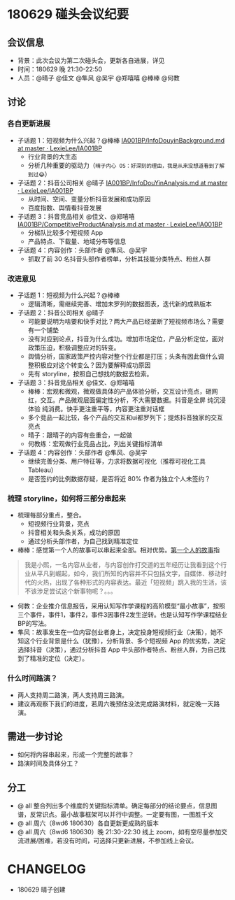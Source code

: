 # 180629 碰头会议纪要

## 会议信息

- 背景：此次会议为第二次碰头会，更新各自进展，详见 
- 时间：180629 晚 21:30-22:50
- 人员：@晴子 @佳文 @隼风 @吴宇 @郑嘻嘻 @棒棒 @何教

## 讨论

### 各自更新进展

- 子话题 1：短视频为什么兴起？@棒棒 [IA001BP/InfoDouyinBackground.md at master · LexieLee/IA001BP](https://github.com/LexieLee/IA001BP/blob/master/InfoDouyinBackground.md)
	- 行业背景的大生态
	- 分析几种重要的驱动力（`晴子内心 OS：好深刻的理由，我是从来没想道看到了解到过😂`）
- 子话题 2：抖音公司相关 @晴子 [IA001BP/InfoDouYinAnalysis.md at master · LexieLee/IA001BP](https://github.com/LexieLee/IA001BP/blob/master/InfoDouYinAnalysis.md)
	- 从时间、空间、变量分析抖音发展和成功原因
	- 百度指数、舆情看抖音发展
- 子话题 3：抖音竞品相关 @佳文、@郑嘻嘻 [IA001BP/CompetitiveProductAnalysis.md at master · LexieLee/IA001BP](https://github.com/LexieLee/IA001BP/blob/master/CompetitiveProductAnalysis.md)
	- 分梯队比较多个短视频 App 
	- 产品特点、下载量、地域分布等信息
- 子话题 4：内容创作：头部作者 @隼风、@吴宇
	- 抓取了前 30 名抖音头部作者榜单，分析其技能分类特点、粉丝人群

### 改进意见

- 子话题 1：短视频为什么兴起？@棒棒 
	- 逻辑清晰，需继续完善、增加未罗列的数据图表，迭代新的成熟版本
- 子话题 2：抖音公司相关 @晴子
	- 可能要说明为啥要和快手对比？两大产品已经垄断了短视频市场么？需要有一个铺垫
	- 没有对应到论点，抖音为什么成功。增加市场定位，产品分析定位，面对政策压迫，积极调整应对的转变。
	- 舆情分析，国家政策严控内容对整个行业都是打压；头条有因此做什么调整积极应对这个转变么？因为要解释成功原因
	- 先有 storyline，按照自己想找的数据去检索。
- 子话题 3：抖音竞品相关 @佳文、@郑嘻嘻
	- 棒棒：宏观和微观，微观做具体的产品体验分析，交互设计亮点，砸网红，交互。产品微观层面偏定性分析，不大需要数据。抖音是全屏 纯沉浸体验 纯消费。快手更注重平等，内容更注重对话框
	- 多个竞品一起比较，各个产品的交互和ui都罗列下；提炼抖音独家的交互亮点
	- 晴子：跟晴子的内容有些重合，一起做
	- 何教练：宏观做行业竞品占比，列出关键指标清单
- 子话题 4：内容创作：头部作者 @隼风、@吴宇
	- 继续完善分类、用户特征等，力求将数据可视化（推荐可视化工具 Tableau）
	- 是否签约的比例数据存疑，是否将近 80% 作者为独立个人未签约？

### 梳理 storyline，如何将三部分串起来

- 梳理每部分重点，整合。
	- 短视频行业背景，亮点
	- 抖音相关和头条关系，成功的原因
	- 通过分析头部作者，为自己找到精准定位
- 棒棒：感觉第一个人的故事可以串起来全部。相对优势。[第一个人的故事](https://github.com/LexieLee/IA001BP/issues/6)指

> 我是小熙，一名内容从业者，与内容创作打交道的五年经历让我看到这个行业从平凡到崛起，如今，我们所知的内容并不只包括文字，自媒体、移动时代的火热，出现了各种形式的内容表达。最近「短视频」跳入我的生活，该不该涉足尝试这个新事物呢？。。。

- 何教：企业推介信息报告，采用认知写作学课程的高阶模型“最小故事”，按照三个事件，事件1，事件2，事件3因事件2发生逆转。也是认知写作学课程结业BP的写法。
- 隼风：故事发生在一位内容创业者身上，决定投身短视频行业（决策），她不知这个行业背景是什么（犹豫），分析背景、多个短视频 App 的优劣势，决定选择抖音（决策），通过分析抖音 App 中头部作者特点、粉丝人群，为自己找到了精准的定位（决定）。

### 什么时间路演？

- 两人支持周二路演，两人支持周三路演。
- 建议再观察下我们的进度，若周六晚预估没法完成路演材料，就定晚一天路演。

## 需进一步讨论

- 如何将内容串起来，形成一个完整的故事？
- 路演时间及具体分工？

## 分工

- @ all 整合列出多个维度的关键指标清单。确定每部分的结论要点，信息图谱，反常识点。最小故事框架可以并行中调整。一定要有图，一图胜千文
- @ all 周六（8wd6 180630）各自更新更成熟的版本
- @ all 周六（8wd6 180630）晚 21:30-22:30 线上 zoom，如有空尽量参加交流进展/困难，若没有时间，可选择只更新进展，不参加线上会议。

# CHANGELOG

- 180629 晴子创建
